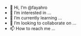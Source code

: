- 👋 Hi, I’m @fayahro
- 👀 I’m interested in ...
- 🌱 I’m currently learning ...
- 💞️ I’m looking to collaborate on ...
- 📫 How to reach me ...

<!---
fayahro/fayahro is a ✨ special ✨ repository because its `README.md` (this file) appears on your GitHub profile.
You can click the Preview link to take a look at your changes.
--->
